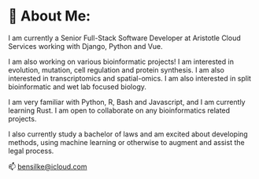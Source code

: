 <!--
**ben-silke/ben-silke** is a ✨ _special_ ✨ repository because its `README.md` (this file) appears on your GitHub profile.

Here are some ideas to get you started:

- 🔭 I’m currently working on ...
- 🌱 I’m currently learning ...
- 👯 I’m looking to collaborate on ...
- 🤔 I’m looking for help with ...
- 💬 Ask me about ...
- 📫 How to reach me: ...
- 😄 Pronouns: ...
- ⚡ Fun fact: ...
-->


# 🔭 About Me:
I am currently a Senior Full-Stack Software Developer at Aristotle Cloud Services working with Django, Python and Vue.

I am also working on various bioinformatic projects! I am interested in evolution, mutation, cell regulation and protein synthesis.
I am also interested in transcriptomics and spatial-omics. I am also interested in split bioinformatic and wet lab focused biology.

I am very familiar with Python, R, Bash and Javascript, and I am currently learning Rust.
I am open to collaborate on any bioinformatics related projects.

I also currently study a bachelor of laws and am excited about developing methods, using machine learning or otherwise to augment and assist the legal process.


📫 bensilke@icloud.com
